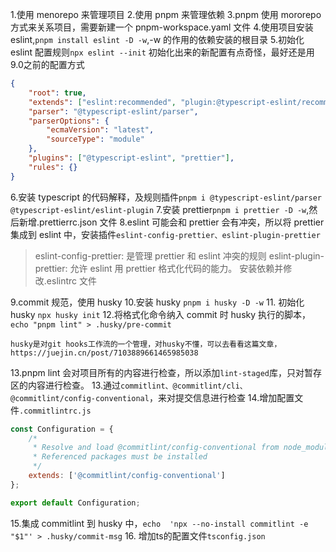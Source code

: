 1.使用 menorepo 来管理项目 2.使用 pnpm 来管理依赖
3.pnpm 使用 mororepo 方式来关系项目，需要新建一个 pnpm-workspace.yaml 文件 4.使用项目安装 eslint,`pnpm install eslint -D -w`,-w 的作用的依赖安装的根目录 5.初始化 eslint 配置规则`npx eslint --init`
初始化出来的新配置有点奇怪，最好还是用9.0之前的配置方式

```json
{
	"root": true,
	"extends": ["eslint:recommended", "plugin:@typescript-eslint/recommended"],
	"parser": "@typescript-eslint/parser",
	"parserOptions": {
		"ecmaVersion": "latest",
		"sourceType": "module"
	},
	"plugins": ["@typescript-eslint", "prettier"],
	"rules": {}
}
```

6.安装 typescript 的代码解释，及规则插件`pnpm i @typescript-eslint/parser @typescript-eslint/eslint-plugin` 7.安装 prettier`pnpm i prettier -D -w`,然后新增.prettierrc.json 文件
8.eslint 可能会和 prettier 会有冲突，所以将 prettier 集成到 eslint 中，安装插件`eslint-config-prettier、eslint-plugin-prettier`

> eslint-config-prettier: 是管理 prettier 和 eslint 冲突的规则
> eslint-plugin-prettier: 允许 eslint 用 prettier 格式化代码的能力。 安装依赖并修改.eslintrc 文件

9.commit 规范，使用 husky 10.安装 husky `pnpm i husky -D -w` 11. 初始化 husky `npx husky init` 12.将格式化命令纳入 commit 时 husky 执行的脚本，`echo "pnpm lint" > .husky/pre-commit`

```
husky是对git hooks工作流的一个管理，对husky不懂，可以去看看这篇文章，https://juejin.cn/post/7103889661465985038
```

13.pnpm lint 会对项目所有的内容进行检查，所以添加`lint-staged`库，只对暂存区的内容进行检查。 13.通过`commitlint、@commitlint/cli、@commitlint/config-conventional`，来对提交信息进行检查 14.增加配置文件`.commitlintrc.js`

```js
const Configuration = {
	/*
	 * Resolve and load @commitlint/config-conventional from node_modules.
	 * Referenced packages must be installed
	 */
	extends: ['@commitlint/config-conventional']
};

export default Configuration;
```

15.集成 commitlint 到 husky 中，`echo  'npx --no-install commitlint -e "$1"' > .husky/commit-msg`
16. 增加ts的配置文件`tsconfig.json`